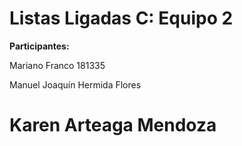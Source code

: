 # Listas Ligadas C: Equipo 2
**Participantes:**

Mariano Franco 181335

Manuel Joaquín Hermida Flores

Karen Arteaga Mendoza
=======

